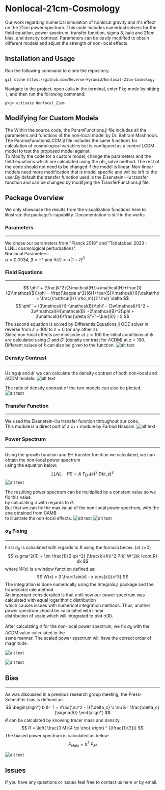 # Nonlocal-21cm-Cosmology
Our work regarding numerical simulation of nonlocal gravity and it's effect on the 21cm power spectrum.
This code includes numerical solvers for the field equation, power spectrum, transfer function, sigma 8, halo and 21cm bias, and density contrast.
Parameters can be easily modified to obtain different models and adjust the strength of non-local effects.

## Installation and Usage

Run the following command to clone the repository.<br>

```Git
git clone https://github.com/Reverse-Pyramid/Nonlocal-21cm-Cosmology
```

Navigate to the project, open Julia in the terminal, enter Pkg mode by hitting `]`, and then run the following command:

```julia-repl
pkg> activate Nonlocal_21cm
```

## Modifying for Custom Models
The Within the source code, the ParamFunctions.jl file includes all the parameters and functions of the non-local model by Dr. Bahram Mashhoon. The ParamsFunctionsLCDM.jl file includes the same functions for calculation of cosmological variables but is configured as a control LCDM model to test the proposed model against. <br>
To Modify the code for a custom model, change the parameters and the field equations which are calculated using the phi_solve method. The rest of the code should not need to be changed if the model is linear. Non-linear models need more modification that is model specific and will be left to the user.By default the transfer function used is the Eisenstein-Hu transfer function and can be changed by modifying the TransferFunctions.jl file.

## Package Overview

We only showcase the results from the visualization functions here to illustrate the package's capability. Documentation is still in the works.

### Parameters
---
We chose our parameters from "Planck 2018" and "Tabatabaei 2023 - LLNL: cosmological perturbations". <br>
Nonlocal Parameters: <br>
$\alpha = 0.0034$, $\beta = -1$ and $S(z) = \alpha (1 + z)^\beta$

### Field Equations
---
$$
 \phi' + (\frac{k^2}{3\mathcal{H}}+\mathcal{H}+\frac{1}{2}\mathcal{B})\phi = \frac{\kappa a^2}{6(1+\bar{S})\mathcal{H}}\delta\rho = \frac{\mathcal{H} \rho_m}{2 \rho} \delta 
$$
$$
 \phi'' + (3\mathcal{H}+\mathcal{B})\phi' - (3w\mathcal{H}^2 + 3w\mathcal{H}\mathcal{B} +2\mathcal{B}^2)\phi + 2\mathcal{H}\frac{\delta S'}{1+\bar{S}} =0
$$
The second equation is solved by DifferentialEquations.jl ODE solver in reverse from $z=100$ to $z=0$ (or any other z). <br>
Since non-local effects are miniscule at $z=100$ the initial conditions of $\phi$ are calculated using $D$ and $D'$ (density contrast for $\Lambda \text{CDM}$) at $z=100$.<br>
Different values of $k$ can also be given to the function.
![alt text](presentation/b22e132cba5ca679e11779f3263996580e45f276.png)

### Density Contrast
---
Using $\phi$ and $\phi'$ we can calculate the density contrast of both non-local and $\Lambda \text{CDM}$ models.
![alt text](presentation/7817637da8f4cba19a118aeeba6a29b4dc331040.png)

The ratio of density contrast of the two models can also be plotted.
![alt text](presentation/db324009753c987d4f6315a273c89a240d7fb4fb.png)

### Transfer Function
---
We used the Eisenstein-Hu transfer function throughout our code. <br>
This module is a direct port of a c++ module by Farbod Hassani.
![alt text](presentation/853cc77b4b694c2a0837f25c3e849968f9e4896d.png)

### Power Spectrum
---
Using the growth function and EH transfer function we calculated, we can obtain the non-local power spectrum <br>
using the equation below:
$$
LLNL \quad PS = A \; {T_{EH}}(k) ^ 2 \; D(k,z) ^ 2 
$$
![alt text](presentation/64d8e75d75c70d6001ca5469fc9f0c882c3f83bb.png)

The resulting power spectrum can be multiplied by a constant value so we fix this value <br>
by calculating $\sigma$ with regards to $R$. <br>
But first we can fix the max value of the non-local power spectrum, with the one obtained from CAMB <br>
to illustrate the non-local effects.
![alt text](presentation/79d0c8bf0fc2a72bdbfd8923606fdc7d39d3be70.png)
![alt text](presentation/b4d17dfb4ba5dddcfe65c61aed4c1ec221138e6a.png)

### $\sigma_8$ Fixing
---
First $\sigma_8$ is calculated with regards to $R$ using the formula below: (at z=0)
$$
\sigma^2(R) = \int \frac{1}{2 \pi ^2} (\frac{k}{h})^2 P(k) W^2(k \cdot R) dk
$$
where $W(x)$ is a window function defined as:
$$
W(x) = 3 \frac{\sin(x) - x \cos(x)}{x^3}
$$
The integration is done numerically using the Integrals.jl package and the trapezoidal rule method.<br>
An important consideration is that until now our power spectrum was calculated with equal logarithmic distribution <br>
which causes issues with numerical integration methods. Thus, another power spectrum should be calculated with linear <br>
distribution of scale which will integrated to plot $\sigma(R)$. <br>
<br>
After calculating $\sigma$ for the non-local power spectrum, we fix $\sigma_8$ with the $\Lambda \text{CDM}$ value calculated in the <br>
same manner. The scaled power spectrum will have the correct order of magnitude.

![alt text](presentation/4857cec8a8218b572ba232a972ff1bb215c49f3d.png)

![alt text](presentation/89331a0f4707d9b561183a210c9a11d0179620e8.png)

## Bias
---
As was discussed in a previous research group meeting, the Press-Schechter bias is defined as:
$$
\begin{align*}
b &= 1 + \frac{\nu^2 - 1}{\delta_c} \\
\nu &= \frac{\delta_c}{\sigma(R)}
\end{align*}
$$
$R$ can be calculated by knowing tracer mass and density.
$$
R = \left(  \frac{3 M}{4 \pi \rho}  \right) ^ {(\frac{1}{3})}
$$
The biased power spectrum is calculated as below:
$$
P_{Halo} = b^2 \; P_M
$$

![alt text](presentation/37c1cc55f333e07f1dd0957fe0214cef7a0965df.png)

## Issues
If you have any questions or issues feel free to contact us here or by email.